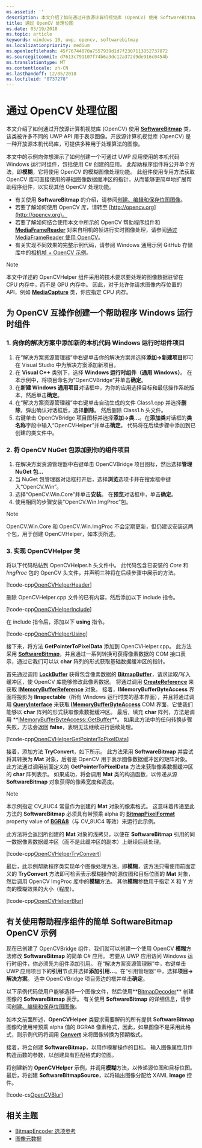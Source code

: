 ```yaml
---
ms.assetid: ''
description: 本文介绍了如何通过开放源计算机视觉库 (OpenCV) 使用 SoftwareBitmap 类。
title: 通过 OpenCV 处理位图
ms.date: 03/19/2018
ms.topic: article
keywords: windows 10, uwp, opencv, softwarebitmap
ms.localizationpriority: medium
ms.openlocfilehash: 45f76744070a7557939d1d7f2307113852737072
ms.sourcegitcommit: d7613c791107f74b6a3dc12a372d9de916c0454b
ms.translationtype: MT
ms.contentlocale: zh-CN
ms.lasthandoff: 12/05/2018
ms.locfileid: "8737278"
---
```

# <a name="process-bitmaps-with-opencv"></a>通过 OpenCV 处理位图

本文介绍了如何通过开放源计算机视觉库 (OpenCV) 使用 **[SoftwareBitmap](https://docs.microsoft.com/uwp/api/Windows.Graphics.Imaging.SoftwareBitmap)** 类，该类被许多不同的 UWP API 用于表示图像。开放源计算机视觉库 (OpenCV) 是一种开放源本机代码库，可提供多种用于处理算法的图像。 

本文中的示例向你想演示了如何创建一个可通过 UWP 应用使用的本机代码 Windows 运行时组件，包括使用 C# 创建的应用。 此帮助程序组件将公开单个方法，即**模糊**，它将使用 OpenCV 的模糊图像处理功能。 此组件使用专用方法获取 OpenCV 库可直接使用的基础图像数据缓冲区的指针，从而能够更简单地扩展帮助程序组件，以实现其他 OpenCV 处理功能。 

* 有关使用 **SoftwareBitmap** 的介绍，请参阅[创建、编辑和保存位图图像](imaging.md)。 
* 若要了解如何使用 OpenCV 库，请转至 [http://opencv.org](http://opencv.org)。
* 若要了解如何结合使用本文中所示的 OpenCV 帮助程序组件和 **[MediaFrameReader](https://docs.microsoft.com/uwp/api/windows.media.capture.frames.mediaframereader)** 对来自相机的帧进行实时图像处理，请参阅[通过 MediaFrameReader 使用 OpenCV](use-opencv-with-mediaframereader.md)。
* 有关实现不同效果的完整示例代码，请参阅 Windows 通用示例 GitHub 存储库中的[相机帧 + OpenCV 示例](https://go.microsoft.com/fwlink/?linkid=854003)。

> [!NOTE] 
> 本文中详述的 OpenCVHelper 组件采用的技术要求要处理的图像数据驻留在 CPU 内存中，而不是 GPU 内存中。 因此，对于允许你请求图像内存位置的 API，例如 **[MediaCapture](https://docs.microsoft.com/uwp/api/windows.media.capture.mediacapture)** 类，你应指定 CPU 内存。

## <a name="create-a-helper-windows-runtime-component-for-opencv-interop"></a>为 OpenCV 互操作创建一个帮助程序 Windows 运行时组件

### <a name="1-add-a-new-native-code-windows-runtime-component-project-to-your-solution"></a>1. 向你的解决方案中添加新的本机代码 Windows 运行时组件项目

1. 在“解决方案资源管理器”中右键单击你的解决方案并选择**添加->新建项目**即可在 Visual Studio 中为解决方案添加新项目。 
2. 在 **Visual C++** 类别下，选择 **Windows 运行时组件（通用 Windows）**。 在本示例中，将项目命名为“OpenCVBridge”并单击**确定**。 
3. 在**新建 Windows 通用项目**对话框中，为你的应用选择目标和最低操作系统版本，然后单击**确定**。
4. 在“解决方案资源管理器”中右键单击自动生成的文件 Class1.cpp 并选择**删除**，弹出确认对话框后，选择**删除**。 然后删除 Class1.h 头文件。
5. 右键单击 OpenCVBridge 项目图标并选择**添加->类...**。在**添加类**对话框的**类名称**字段中输入“OpenCVHelper”并单击**确定**。 代码将在后续步骤中添加到已创建的类文件中。

### <a name="2-add-the-opencv-nuget-packages-to-your-component-project"></a>2. 将 OpenCV NuGet 包添加到你的组件项目

1. 在解决方案资源管理器中右键单击 OpenCVBridge 项目图标，然后选择**管理 NuGet 包...**
2. 当 NuGet 包管理器对话框打开后，选择**浏览**选项卡并在搜索框中键入“OpenCV.Win”。
3. 选择“OpenCV.Win.Core”并单击**安装**。 在**预览**对话框中，单击**确定**。
4. 使用相同的步骤安装“OpenCV.Win.ImgProc”包。

> [!NOTE]
> OpenCV.Win.Core 和 OpenCV.Win.ImgProc 不会定期更新，但仍建议安装这两个包，用于创建 OpenCVHelper，如本页所述。

### <a name="3-implement-the-opencvhelper-class"></a>3. 实现 OpenCVHelper 类

将以下代码粘帖到 OpenCVHelper.h 头文件中。 此代码包含已安装的 *Core* 和 *ImgProc* 包的 OpenCV 头文件，并声明三种将在后续步骤中展示的方法。

[!code-cpp[OpenCVHelperHeader](./code/ImagingWin10/cs/OpenCVBridge/OpenCVHelper.h#SnippetOpenCVHelperHeader)]

删除 OpenCVHelper.cpp 文件的已有内容，然后添加以下 include 指令。 

[!code-cpp[OpenCVHelperInclude](./code/ImagingWin10/cs/OpenCVBridge/OpenCVHelper.cpp#SnippetOpenCVHelperInclude)]

在 include 指令后，添加以下 **using** 指令。 

[!code-cpp[OpenCVHelperUsing](./code/ImagingWin10/cs/OpenCVBridge/OpenCVHelper.cpp#SnippetOpenCVHelperUsing)]

接下来，将方法 **GetPointerToPixelData** 添加到 OpenCVHelper.cpp。 此方法采用 **[SoftwareBitmap](https://docs.microsoft.com/uwp/api/Windows.Graphics.Imaging.SoftwareBitmap)**，并且通过一系列转换可获得像素数据的 COM 接口表示，通过它我们可以以 **char** 阵列的形式获取基础数据缓冲区的指针。 

首先通过调用 **[LockBuffer](https://docs.microsoft.com/uwp/api/windows.graphics.imaging.softwarebitmap.lockbuffer)** 获得包含像素数据的 **[BitmapBuffer](https://docs.microsoft.com/uwp/api/windows.graphics.imaging.bitmapbuffer)**，请求读取/写入缓冲区，使 OpenCV 库能够修改此像素数据。  将通过调用 **[CreateReference](https://docs.microsoft.com/uwp/api/windows.graphics.imaging.bitmapbuffer.CreateReference)** 来获取 **[IMemoryBufferReference](https://docs.microsoft.com/uwp/api/windows.foundation.imemorybufferreference)** 对象。 接着，**IMemoryBufferByteAccess** 界面将投影为 **IInspectable**（所有 Windows 运行时类的基本界面），并且将通过调用 **[QueryInterface](https://msdn.microsoft.com/library/windows/desktop/ms682521(v=vs.85).aspx)** 来获取 **[IMemoryBufferByteAccess](https://msdn.microsoft.com/library/mt297505(v=vs.85).aspx)** COM 界面，它使我们能够以 **char** 阵列的形式获取像素数据缓冲区。 最后，填充 **char** 阵列，方法是调用 **[IMemoryBufferByteAccess::GetBuffer](https://msdn.microsoft.com/library/mt297506(v=vs.85).aspx)**。 如果此方法中的任何转换步骤失败，方法会返回 **false**，表明无法继续进行后续处理。

[!code-cpp[OpenCVHelperGetPointerToPixelData](./code/ImagingWin10/cs/OpenCVBridge/OpenCVHelper.cpp#SnippetOpenCVHelperGetPointerToPixelData)]

接着，添加方法 **TryConvert**，如下所示。 此方法采用 **SoftwareBitmap** 并尝试将其转换为 **Mat** 对象，后者是 OpenCV 用于表示图像数据缓冲区的矩阵对象。 此方法通过调用前面定义的 **GetPointerToPixelData** 方法来获取像素数据缓冲区的 **char** 阵列表示。 如果成功，将会调用 **Mat** 类的构造函数，以传递从源 **SoftwareBitmap** 对象获得的像素宽度和高度。 

> [!NOTE] 
> 本示例指定 CV_8UC4 常量作为创建的 **Mat** 对象的像素格式。 这意味着传递至此方法的 **SoftwareBitmap** 必须具有带预乘 alpha 的 **[BitmapPixelFormat](https://docs.microsoft.com/uwp/api/windows.graphics.imaging.softwarebitmap.BitmapPixelFormat)** property value of  **[BGRA8](https://docs.microsoft.com/uwp/api/Windows.Graphics.Imaging.BitmapPixelFormat)**（与 CV_8UC4 等效）来运行此示例。

此方法将会返回所创建的 **Mat** 对象的浅拷贝，以便在 **SoftwareBitmap** 引用的同一数据像素数据缓冲区（而不是此缓冲区的副本）上继续后续处理。

[!code-cpp[OpenCVHelperTryConvert](./code/ImagingWin10/cs/OpenCVBridge/OpenCVHelper.cpp#SnippetOpenCVHelperTryConvert)]

最后，此示例帮助程序类实现单个图像处理方法，即**模糊**，该方法只需使用前面定义的 **TryConvert** 方法即可检索表示模糊操作的源位图和目标位图的 **Mat** 对象，然后调用 OpenCV ImgProc 库中的**模糊**方法。 其他**模糊**参数用于指定 X 和 Y 方向的模糊效果的大小（程度）。

[!code-cpp[OpenCVHelperBlur](./code/ImagingWin10/cs/OpenCVBridge/OpenCVHelper.cpp#SnippetOpenCVHelperBlur)]


## <a name="a-simple-softwarebitmap-opencv-example-using-the-helper-component"></a>有关使用帮助程序组件的简单 SoftwareBitmap OpenCV 示例
现在已创建了 OpenCVBridge 组件，我们就可以创建一个使用 OpenCV **模糊**方法修改 **SoftwareBitmap** 的简单 C# 应用。 若要从 UWP 应用访问 Windows 运行时组件，你必须先为组件添加引用。 在“解决方案资源管理器”中，右键单击 UWP 应用项目下的**引用**节点并选择**添加引用...**。在“引用管理器”中，选择**项目->解决方案**。 选中 OpenCVBridge 项目旁边的框并单击**确定**。

以下示例代码使用户能够选择一个图像文件，然后使用**[BitmapDecoder](https://docs.microsoft.com/uwp/api/windows.graphics.imaging.bitmapencoder)** 创建图像的 **SoftwareBitmap** 表示。 有关使用 **SoftwareBitmap** 的详细信息，请参阅[创建、编辑和保存位图图像](https://docs.microsoft.com/windows/uwp/audio-video-camera/imaging)。

如本文前面所述，**OpenCVHelper** 类要求需要解码的所有提供 **SoftwareBitmap** 图像均使用带预乘 alpha 值的 BGRA8 像素格式，因此，如果图像不是采用此格式，则示例代码将调用 **[Convert](https://docs.microsoft.com/uwp/api/windows.graphics.imaging.softwarebitmap.BitmapAlphaMode)** 来将图像转换为预期格式。

接着，将会创建 **SoftwareBitmap**，以用作模糊操作的目标。 输入图像属性用作构造函数的参数，以创建具有匹配格式的位图。

将创建新的 **OpenCVHelper** 示例，并调用**模糊**方法，以传递源位图和目标位图。 最后，将创建 **SoftwareBitmapSource**，以将输出图像分配给 XAML **Image** 控件。


[!code-cs[OpenCVBlur](./code/ImagingWin10/cs/MainPage.OpenCV.xaml.cs#SnippetOpenCVBlur)]

## <a name="related-topics"></a>相关主题

* [BitmapEncoder 选项参考](bitmapencoder-options-reference.md)
* [图像元数据](image-metadata.md)
 

 




